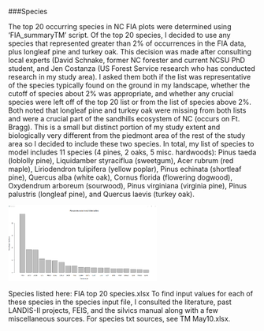 ###Species

The top 20 occurring species in NC FIA plots were determined using ‘FIA_summaryTM’ script. Of the top 20 species, I decided to use any species that represented greater 
than 2% of occurrences in the FIA data, plus longleaf pine and turkey oak. This decision was made after consulting local experts (David Schnake, former NC forester and 
current NCSU PhD student, and Jen Costanza (US Forest Service research who has conducted research in my study area). I asked them both if the list was representative of 
the species typically found on the ground in my landscape, whether the cutoff of species about 2% was appropriate, and whether any crucial species were left off of the 
top 20 list or from the list of species above 2%. Both noted that longleaf pine and turkey oak were missing from both lists and were a crucial part of the sandhills ecosystem 
of NC (occurs on Ft. Bragg). This is a small but distinct portion of my study extent and biologically very different from the piedmont area of the rest of the study area so 
I decided to include these two species. In total, my list of species to model includes 11 species (4 pines, 2 oaks, 5 misc. hardwoods): Pinus taeda	(loblolly pine), Liquidamber 
styraciflua	(sweetgum), Acer rubrum	(red maple), Liriodendron tulipifera (yellow poplar), Pinus echinata (shortleaf pine), Quercus alba	(white oak), Cornus florida	(flowering 
dogwood), Oxydendrum arboreum	(sourwood), Pinus virginiana (virginia pine), Pinus palustris	(longleaf pine), and Quercus laevis	(turkey oak).

<img src="./study extent FIA species.PNG" width="60%" />

Species listed here: FIA top 20 species.xlsx
To find input values for each of these species in the species input file, I consulted the literature, past LANDIS-II projects, FEIS, and the silvics manual along with 
a few miscellaneous sources. For species txt sources, see TM May10.xlsx.
